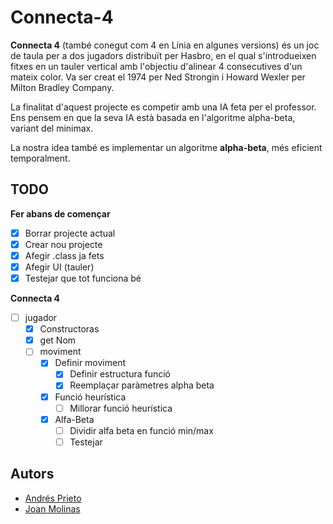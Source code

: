 # Connecta-4
**Connecta 4** (també conegut com 4 en Línia en algunes versions) és un joc de taula per a dos jugadors distribuït per Hasbro, en el qual s'introdueixen fitxes en un tauler vertical amb l'objectiu d'alinear 4 consecutives d'un mateix color. Va ser creat el 1974 per Ned Strongin i Howard Wexler per Milton Bradley Company.

La finalitat d'aquest projecte es competir amb una IA feta per el professor.
Ens pensem en que la seva IA està basada en l'algoritme alpha-beta, variant del minimax.

La nostra idea també es implementar un algoritme **alpha-beta**, més eficient temporalment.

## TODO
**Fer abans de començar**
- [x] Borrar projecte actual
- [x] Crear nou projecte
- [x] Afegir .class ja fets
- [x] Afegir UI (tauler)
- [x] Testejar que tot funciona bé   

**Connecta 4**
- [ ] jugador
	- [x] Constructoras
	- [x] get Nom
	- [ ] moviment
		- [x] Definir moviment
			- [x] Definir estructura funció
			- [x] Reemplaçar paràmetres alpha beta
		- [x] Funció heurística
			- [ ] Millorar funció heurística
		- [x] Alfa-Beta
			- [ ] Dividir alfa beta en funció min/max
			- [ ] Testejar

## Autors
- [Andrés Prieto]()
- [Joan Molinas](joanmramon@gmail.com)
